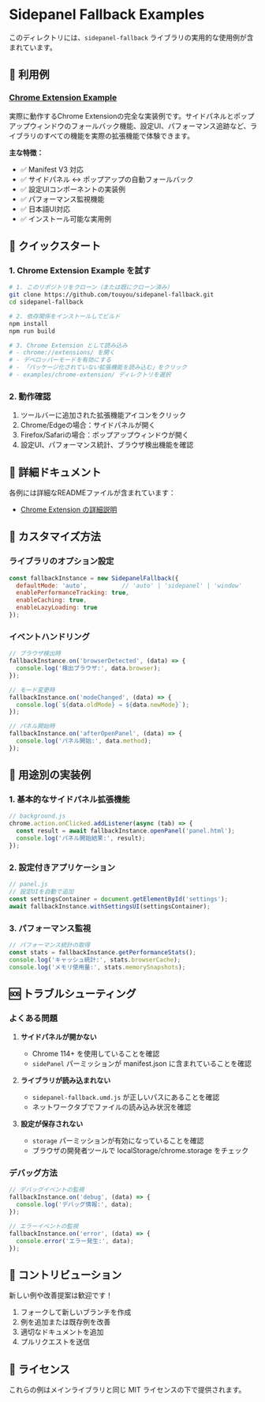 # Sidepanel Fallback Examples

このディレクトリには、`sidepanel-fallback` ライブラリの実用的な使用例が含まれています。

## 📁 利用例

### [Chrome Extension Example](./chrome-extension/)
実際に動作するChrome Extensionの完全な実装例です。サイドパネルとポップアップウィンドウのフォールバック機能、設定UI、パフォーマンス追跡など、ライブラリのすべての機能を実際の拡張機能で体験できます。

**主な特徴：**
- ✅ Manifest V3 対応
- ✅ サイドパネル ↔ ポップアップの自動フォールバック
- ✅ 設定UIコンポーネントの実装例
- ✅ パフォーマンス監視機能
- ✅ 日本語UI対応
- ✅ インストール可能な実用例

## 🚀 クイックスタート

### 1. Chrome Extension Example を試す

```bash
# 1. このリポジトリをクローン（または既にクローン済み）
git clone https://github.com/touyou/sidepanel-fallback.git
cd sidepanel-fallback

# 2. 依存関係をインストールしてビルド
npm install
npm run build

# 3. Chrome Extension として読み込み
# - chrome://extensions/ を開く
# - デベロッパーモードを有効にする
# - 「パッケージ化されていない拡張機能を読み込む」をクリック
# - examples/chrome-extension/ ディレクトリを選択
```

### 2. 動作確認

1. ツールバーに追加された拡張機能アイコンをクリック
2. Chrome/Edgeの場合：サイドパネルが開く
3. Firefox/Safariの場合：ポップアップウィンドウが開く
4. 設定UI、パフォーマンス統計、ブラウザ検出機能を確認

## 📖 詳細ドキュメント

各例には詳細なREADMEファイルが含まれています：

- [Chrome Extension の詳細説明](./chrome-extension/README.md)

## 🔧 カスタマイズ方法

### ライブラリのオプション設定
```javascript
const fallbackInstance = new SidepanelFallback({
  defaultMode: 'auto',          // 'auto' | 'sidepanel' | 'window'
  enablePerformanceTracking: true,
  enableCaching: true,
  enableLazyLoading: true
});
```

### イベントハンドリング
```javascript
// ブラウザ検出時
fallbackInstance.on('browserDetected', (data) => {
  console.log('検出ブラウザ:', data.browser);
});

// モード変更時
fallbackInstance.on('modeChanged', (data) => {
  console.log(`${data.oldMode} → ${data.newMode}`);
});

// パネル開始時
fallbackInstance.on('afterOpenPanel', (data) => {
  console.log('パネル開始:', data.method);
});
```

## 🎯 用途別の実装例

### 1. 基本的なサイドパネル拡張機能
```javascript
// background.js
chrome.action.onClicked.addListener(async (tab) => {
  const result = await fallbackInstance.openPanel('panel.html');
  console.log('パネル開始結果:', result);
});
```

### 2. 設定付きアプリケーション
```javascript
// panel.js
// 設定UIを自動で追加
const settingsContainer = document.getElementById('settings');
await fallbackInstance.withSettingsUI(settingsContainer);
```

### 3. パフォーマンス監視
```javascript
// パフォーマンス統計の取得
const stats = fallbackInstance.getPerformanceStats();
console.log('キャッシュ統計:', stats.browserCache);
console.log('メモリ使用量:', stats.memorySnapshots);
```

## 🆘 トラブルシューティング

### よくある問題

1. **サイドパネルが開かない**
   - Chrome 114+ を使用していることを確認
   - `sidePanel` パーミッションが manifest.json に含まれていることを確認

2. **ライブラリが読み込まれない**
   - `sidepanel-fallback.umd.js` が正しいパスにあることを確認
   - ネットワークタブでファイルの読み込み状況を確認

3. **設定が保存されない**
   - `storage` パーミッションが有効になっていることを確認
   - ブラウザの開発者ツールで localStorage/chrome.storage をチェック

### デバッグ方法

```javascript
// デバッグイベントの監視
fallbackInstance.on('debug', (data) => {
  console.log('デバッグ情報:', data);
});

// エラーイベントの監視
fallbackInstance.on('error', (data) => {
  console.error('エラー発生:', data);
});
```

## 🤝 コントリビューション

新しい例や改善提案は歓迎です！

1. フォークして新しいブランチを作成
2. 例を追加または既存例を改善
3. 適切なドキュメントを追加
4. プルリクエストを送信

## 📄 ライセンス

これらの例はメインライブラリと同じ MIT ライセンスの下で提供されます。